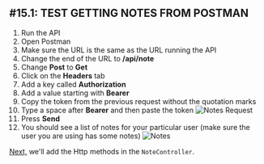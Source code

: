 #15.1: TEST GETTING NOTES FROM POSTMAN
---
1. Run the API
2. Open Postman
3. Make sure the URL is the same as the URL running the API
4. Change the end of the URL to **/api/note**
5. Change **Post** to **Get**
6. Click on the **Headers** tab
7. Add a key called **Authorization**
8. Add a value starting with **Bearer**
9. Copy the token from the previous request without the quotation marks
10. Type a space after **Bearer** and then paste the token
![Notes Request](/assets/15.1-A.png)
11. Press **Send**
12. You should see a list of notes for your particular user (make sure the user you are using has some notes)
![Notes](/assets/15.1-B.png)

[Next,](/16-HttpMethods/16.0-HttpMethods.md) we'll add the Http methods in the `NoteController`.
 